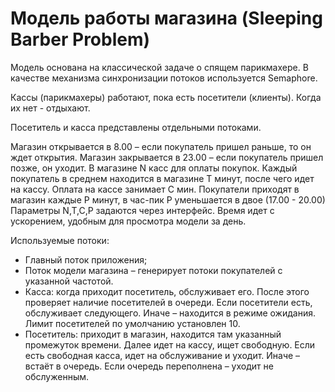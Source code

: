 ﻿# Модель работы магазина (Sleeping Barber Problem)

Модель основана на классической задаче о спящем парикмахере.
В качестве механизма синхронизации потоков используется Semaphore.

Кассы (парикмахеры) работают, пока есть посетители (клиенты). Когда их нет - отдыхают.

Посетитель и касса представлены отдельными потоками.

Магазин открывается в 8.00 – если покупатель пришел раньше, то он ждет открытия.
Магазин закрывается в 23.00 – если покупатель пришел позже, он уходит.
В магазине N касс для оплаты покупок. Каждый покупатель в среднем находится в магазине T минут, после чего идет на кассу. Оплата на кассе занимает C мин.
Покупатели приходят в магазин каждые P минут, в час-пик P уменьшается в двое (17.00 - 20.00)
Параметры N,T,C,P задаются через интерфейс. Время идет с ускорением, удобным для просмотра модели за день.

Используемые потоки:
* Главный поток приложения;
* Поток модели магазина – генерирует потоки покупателей с указанной частотой.
* Касса: когда приходит посетитель, обслуживает его. После этого проверяет наличие посетителей в очереди. Если посетители есть, обслуживает следующего. Иначе – находится в режиме ожидания. Лимит посетителей по умолчанию установлен 10.
* Посетитель: приходит в магазин, находится там указанный промежуток времени. Далее идет на кассу, ищет свободную. Если есть свободная касса, идет на обслуживание и уходит. Иначе – встаёт в очередь. Если очередь переполнена – уходит не обслуженным.
